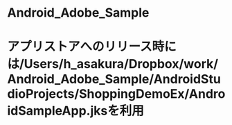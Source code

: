 # Android_Adobe_Sample# アプリストアへのリリース時には/Users/h_asakura/Dropbox/work/Android_Adobe_Sample/AndroidStudioProjects/ShoppingDemoEx/AndroidSampleApp.jksを利用